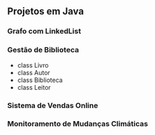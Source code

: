 ## Projetos em Java

### Grafo com LinkedList

### Gestão de Biblioteca
- class Livro
- class Autor
- class Biblioteca
- class Leitor
### Sistema de Vendas Online
### Monitoramento de Mudanças Climáticas